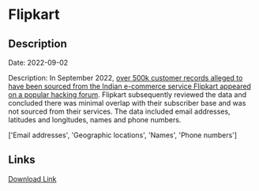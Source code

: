 # Flipkart

## Description

Date: 2022-09-02

Description:
In September 2022, <a href="https://izoologic.com/region/central-asia/a-new-alleged-flipkart-data-breach-was-discovered-on-the-dark-web/" target="_blank" rel="noopener">over 500k customer records alleged to have been sourced from the Indian e-commerce service Flipkart appeared on a popular hacking forum</a>. Flipkart subsequently reviewed the data and concluded there was minimal overlap with their subscriber base and was not sourced from their services. The data included email addresses, latitudes and longitudes, names and phone numbers.


['Email addresses', 'Geographic locations', 'Names', 'Phone numbers']

## Links

[Download Link](https://link-to.net/1229997/883.528231902028/dynamic/?r=)